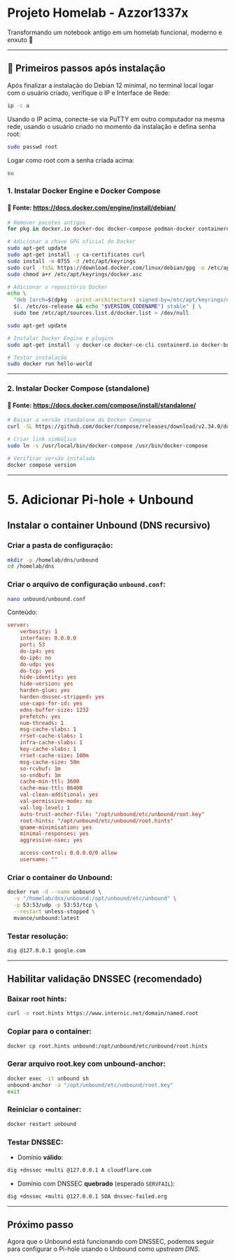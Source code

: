 # Projeto Homelab - Azzor1337x

Transformando um notebook antigo em um homelab funcional, moderno e enxuto 🚀

---

## 🧭 Primeiros passos após instalação

Após finalizar a instalação do Debian 12 minimal, no terminal local logar com o usuário criado, verifique o IP e Interface de Rede:

```bash
ip -c a
```

Usando o IP acima, conecte-se via PuTTY em outro computador na mesma rede, usando o usuário criado no momento da instalação e defina senha root:

```bash
sudo passwd root
```

Logar como root com a senha criada acima:

```bash
su
```

### 1. Instalar Docker Engine e Docker Compose

#### 📌 Fonte: https://docs.docker.com/engine/install/debian/

```bash
# Remover pacotes antigos
for pkg in docker.io docker-doc docker-compose podman-docker containerd runc; do sudo apt-get remove $pkg; done

# Adicionar a chave GPG oficial do Docker
sudo apt-get update
sudo apt-get install -y ca-certificates curl
sudo install -m 0755 -d /etc/apt/keyrings
sudo curl -fsSL https://download.docker.com/linux/debian/gpg -o /etc/apt/keyrings/docker.asc
sudo chmod a+r /etc/apt/keyrings/docker.asc

# Adicionar o repositório Docker
echo \
  "deb [arch=$(dpkg --print-architecture) signed-by=/etc/apt/keyrings/docker.asc] https://download.docker.com/linux/debian \
  $(. /etc/os-release && echo "$VERSION_CODENAME") stable" | \
  sudo tee /etc/apt/sources.list.d/docker.list > /dev/null

sudo apt-get update

# Instalar Docker Engine e plugins
sudo apt-get install -y docker-ce docker-ce-cli containerd.io docker-buildx-plugin docker-compose-plugin

# Testar instalação
sudo docker run hello-world
```

---

### 2. Instalar Docker Compose (standalone)

#### 📌 Fonte: https://docs.docker.com/compose/install/standalone/

```bash
# Baixar a versão standalone do Docker Compose
curl -SL https://github.com/docker/compose/releases/download/v2.34.0/docker-compose-linux-x86_64 -o /usr/local/bin/docker-compose

# Criar link simbólico
sudo ln -s /usr/local/bin/docker-compose /usr/bin/docker-compose

# Verificar versão instalada
docker compose version
```

---


# 5. Adicionar Pi-hole + Unbound

## Instalar o container Unbound (DNS recursivo)

### Criar a pasta de configuração:
```bash
mkdir -p /homelab/dns/unbound
cd /homelab/dns
```

### Criar o arquivo de configuração `unbound.conf`:
```bash
nano unbound/unbound.conf
```
Conteúdo:
```conf
server:
    verbosity: 1
    interface: 0.0.0.0
    port: 53
    do-ip4: yes
    do-ip6: no
    do-udp: yes
    do-tcp: yes
    hide-identity: yes
    hide-version: yes
    harden-glue: yes
    harden-dnssec-stripped: yes
    use-caps-for-id: yes
    edns-buffer-size: 1232
    prefetch: yes
    num-threads: 1
    msg-cache-slabs: 1
    rrset-cache-slabs: 1
    infra-cache-slabs: 1
    key-cache-slabs: 1
    rrset-cache-size: 100m
    msg-cache-size: 50m
    so-rcvbuf: 1m
    so-sndbuf: 1m
    cache-min-ttl: 3600
    cache-max-ttl: 86400
    val-clean-additional: yes
    val-permissive-mode: no
    val-log-level: 1
    auto-trust-anchor-file: "/opt/unbound/etc/unbound/root.key"
    root-hints: "/opt/unbound/etc/unbound/root.hints"
    qname-minimisation: yes
    minimal-responses: yes
    aggressive-nsec: yes

    access-control: 0.0.0.0/0 allow
    username: ""
```

### Criar o container do Unbound:
```bash
docker run -d --name unbound \
  -v "/homelab/dns/unbound:/opt/unbound/etc/unbound" \
  -p 53:53/udp -p 53:53/tcp \
  --restart unless-stopped \
  mvance/unbound:latest
```

### Testar resolução:
```bash
dig @127.0.0.1 google.com
```

---

## Habilitar validação DNSSEC (recomendado)

### Baixar root hints:
```bash
curl -o root.hints https://www.internic.net/domain/named.root
```

### Copiar para o container:
```bash
docker cp root.hints unbound:/opt/unbound/etc/unbound/root.hints
```

### Gerar arquivo root.key com unbound-anchor:
```bash
docker exec -it unbound sh
unbound-anchor -a "/opt/unbound/etc/unbound/root.key"
exit
```

### Reiniciar o container:
```bash
docker restart unbound
```

### Testar DNSSEC:
- Domínio **válido**:
```bash
dig +dnssec +multi @127.0.0.1 A cloudflare.com
```
- Domínio com DNSSEC **quebrado** (esperado `SERVFAIL`):
```bash
dig +dnssec +multi @127.0.0.1 SOA dnssec-failed.org
```

---

## Próximo passo
Agora que o Unbound está funcionando com DNSSEC, podemos seguir para configurar o Pi-hole usando o Unbound como *upstream DNS*.

